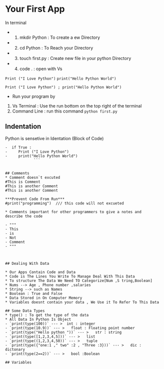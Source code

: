 # Your First App

In terminal 
* 1. mkdir Python : To create a ew Directory 
* 2. cd Python : To Reach your Directory
* 3. touch first.py : Create new file in your python Directory 
* 4. code .  : open with Vs 


`Print ("I Love Python")`
`print("Hello Python World")`

`Print ("I Love Python") ; print("Hello Python World")`  

* Run your program by 
1. Vs Terminal : Use the run bottom on the top  right of the terminal
2. Command Line : run this command `python first.py`

## Indentation 
Python is sensetive in Identation (Block of Code)
   ```
-  if True :
-     Print ("I Love Python")
-     print("Hello Python World")
                ```


## Comments
* Comment doesn`t excuted 
#This is Comment
#This is another Comment
#This is another Comment

***Prevent Code From Run*** 
#print("programming")  /// this code will not excueted

* Comments important for other programmers to give a notes and describe the code 

- """ 
- This 
- is 
- Not 
- Comment
- """



## Dealing With Data 

* Our Apps Contain Code and Data
* Code is The Lines You Write To Manage Deal With This Data
* To structure The Data We Need TO Categorize[Num ,S tring,Boolean]
* Nums --> Age , Phone number ,salaries
* String --> such as Names
* Boolean : True and False 
* Data Stored in On Computer Memory
* Variables doesnt contain your data , We Use it To Refer To This Data

## Some Data Types
* type() : To get the type of the data
* All Data In Python Is Object
- `print(type(100))` --- >  int : integer 
- `print(type(10.9))` --- >   float : Floating point number
- `print(type("Hello python "))` --- >   str : string 
- `print(type([1,2,3,4,5]))` --- >   list
- `print(type((1,2,3,4,50))` --- >   tuple
- `print(type({"one:1 ," two" :2 , "Three :3}))` --- >   dic : dictonary
- `print(type(2==2))` --- >   bool :Boolean

## Variables






